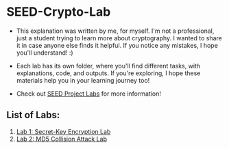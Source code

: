 # SEED-Crypto-Lab

- This explanation was written by me, for myself. I'm not a professional, just a student trying to learn more about cryptography. I wanted to share it in case anyone else finds it helpful. If you notice any mistakes, I hope you'll understand! :)

- Each lab has its own folder, where you'll find different tasks, with explanations, code, and outputs. If you're exploring, I hope these materials help you in your learning journey too!

- Check out [SEED Project Labs](https://seedsecuritylabs.org/Labs_20.04/) for more information!

## List of Labs:
1. [Lab 1: Secret-Key Encryption Lab](lab1)
2. [Lab 2: MD5 Collision Attack Lab](lab2)
